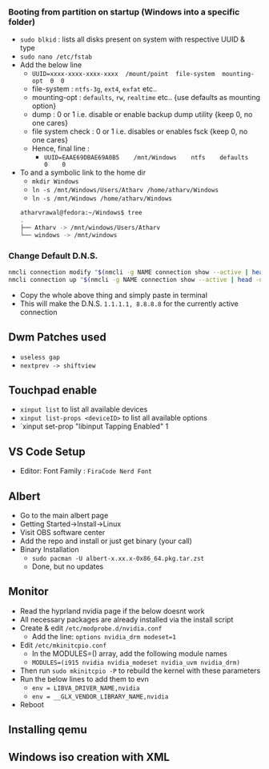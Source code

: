 ### Booting from partition on startup (Windows into a specific folder)
- `sudo blkid` : lists all disks present on system with respective UUID & type
- `sudo nano /etc/fstab`
- Add the below line
	- `UUID=xxxx-xxxx-xxxx-xxxx  /mount/point  file-system  mounting-opt  0  0`
	- file-system : `ntfs-3g`, `ext4`, `exfat` etc..
	- mounting-opt : `defaults`, `rw`, `realtime` etc.. {use defaults as mounting option}
	- dump : 0 or 1 i.e. disable or enable backup dump utility {keep 0, no one cares}
	- file system check : 0 or 1 i.e. disables or enables fsck {keep 0, no one cares} 
	- Hence, final line :
		- `UUID=EAAE69DBAE69A0B5    /mnt/Windows    ntfs    defaults    0    0`
- To and a symbolic link to the home dir
	- `mkdir Windows`
	- `ln -s /mnt/Windows/Users/Atharv /home/atharv/Windows` 
	- `ln -s /mnt/Windows /home/atharv/Windows` 
	```bash
	atharvrawal@fedora:~/Windows$ tree
	.
	├── Atharv -> /mnt/windows/Users/Atharv
	└── windows -> /mnt/windows
	```

### Change Default D.N.S.
```bash
nmcli connection modify "$(nmcli -g NAME connection show --active | head -n1)" ipv4.dns " 1.1.1.1 8.8.8.8" ipv4.ignore-auto-dns yes
nmcli connection up "$(nmcli -g NAME connection show --active | head -n1)"
```
- Copy the whole above thing and simply paste in terminal 
- This will make the D.N.S. `1.1.1.1, 8.8.8.8` for the currently active connection

## Dwm Patches used 
- `useless gap`
- `nextprev -> shiftview`

## Touchpad enable 
- `xinput list` to list all available devices
- `xinput list-props <deviceID>` to list all available options
- `xinput set-prop <deviceID> "libinput Tapping Enabled" 1

## VS Code Setup
- Editor: Font Family : `FiraCode Nerd Font`

## Albert
- Go to the main albert page
- Getting Started->Install->Linux
- Visit OBS software center 
- Add the repo and install or just get binary (your call)
- Binary Installation
	- `sudo pacman -U albert-x.xx.x-0x86_64.pkg.tar.zst` 
	- Done, but no updates 

## Monitor
- Read the hyprland nvidia page if the below doesnt work
- All necessary packages are already installed via the install script
- Create & edit `/etc/modprobe.d/nvidia.conf`
	- Add the line: `options nvidia_drm modeset=1`
- Edit `/etc/mkinitcpio.conf`
	- In the MODULES=() array, add the following module names
	- `MODULES=(i915 nvidia nvidia_modeset nvidia_uvm nvidia_drm)`
- Then run `sudo mkinitcpio -P` to rebuild the kernel with these parameters
- Run the below lines to add them to evn
	- `env = LIBVA_DRIVER_NAME,nvidia`
	- `env = __GLX_VENDOR_LIBRARY_NAME,nvidia`
- Reboot

## Installing qemu


## Windows iso creation with XML

